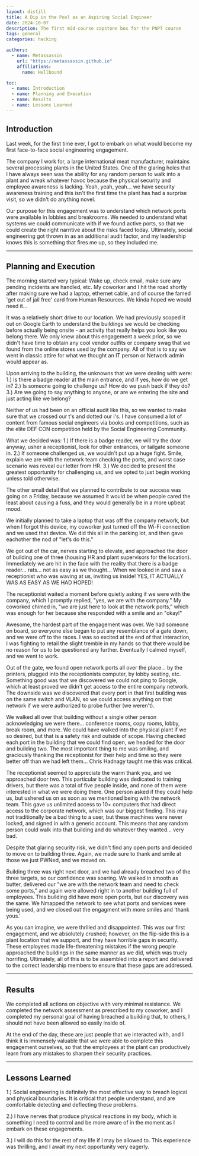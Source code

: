 ```yaml
---
layout: distill
title: A Dip in the Pool as an Aspiring Social Engineer
date: 2024-10-07
description: The first mid-course capstone box for the PNPT course
tags: general
categories: hacking

authors:
  - name: Metassassin
    url: "https://metassassin.github.io"
    affiliations:
      name: Hellbound

toc:
  - name: Introduction
  - name: Planning and Execution
  - name: Results
  - name: Lessons Learned
---
```


## Introduction

Last week, for the first time ever, I got to embark on what would become my first face-to-face social engineering engagement.

The company I work for, a large international meat manufacturer, maintains several processing plants in the United States. One of the glaring holes that I have always seen was the ability for any random person to walk into a plant and wreak whatever havoc because the physical security and employee awareness is lacking. Yeah, yeah, yeah... we have security awareness training and this isn't the first time the plant has had a surprise visit, so we didn't do anything novel.

Our purpose for this engagement was to understand which network ports were available in lobbies and breakrooms. We needed to understand what systems we could communicate with if we found active ports, so that we could create the right narritive about the risks faced today. Ultimately, social engineering got thrown in as an additional audit factor, and my leadership knows this is something that fires me up, so they included me.

---

## Planning and Execution

The morning started very typical: Wake up, check email, make sure any pending incidents are handled, etc. My coworker and I hit the road shortly after making sure we had a laptop, ethernet cable, and of course the famed 'get out of jail free' card from Human Resources. We kinda hoped we would need it...

It was a relatively short drive to our location. We had previously scoped it out on Google Earth to understand the buildings we would be checking before actually being onsite - an activity that really helps you look like you belong there. We only knew about this engagement a week prior, so we didn't have time to obtain any cool vendor outfits or company swag that we found from the online stores used by the company. All of that is to say we went in classic attire for what we thought an IT person or Network admin would appear as.

Upon arriving to the building, the unknowns that we were dealing with were:
1.) Is there a badge reader at the main entrance, and if yes, how do we get in?
2.) Is someone going to challenge us? How do we push back if they do? 
3.) Are we going to say anything to anyone, or are we entering the site and just acting like we belong?

Neither of us had been on an official audit like this, so we wanted to make sure that we crossed our t's and dotted our i's. I have consumed a lot of content from famous social engineers via books and competitions, such as the elite DEF CON competition held by the Social Engineering Community.

What we decided was:
1.) If there is a badge reader, we will try the door anyway, usher a receptionist, look for other entrances, or tailgate someone in.
2.) If someone challenged us, we wouldn't put up a huge fight. Smile, explain we are with the network team checking the ports, and worst case scenario was reveal our letter from HR.
3.) We decided to present the greatest opportunity for challenging us, and we opted to just begin working unless told otherwise.

The other small detail that we planned to contribute to our success was going on a Friday, because we assumed it would be when people cared the least about causing a fuss, and they would generally be in a more upbeat mood.

We initially planned to take a laptop that was off the company network, but when I forgot this device, my coworker just turned off the Wi-Fi connection and we used that device. We did this all in the parking lot, and then gave eachother the nod of "let's do this."

We got out of the car, nerves starting to elevate, and approached the door of building one of three (housing HR and plant supervisors for the location). Immediately we are hit in the face with the reality that there is a badge reader... rats... not as easy as we thought... When we looked in and saw a receptionist who was waving at us, inviting us inside! YES, IT ACTUALLY WAS AS EASY AS WE HAD HOPED!

The receptionist waited a moment before quietly asking if we were with the company, which I promptly replied, "yes, we are with the company." My coworked chimed in, "we are just here to look at the network ports," which was enough for her because she responded with a smile and an "okay!"

Awesome, the hardest part of the engagement was over. We had someone on board, so everyone else began to put any resemblance of a gate down, and we were off to the races. I was so excited at the end of that interaction, I was fighting to retail the slight tremble in my hands so that there would be no reason for us to be questioned any further. Eventually I calmed myself, and we went to work.

Out of the gate, we found open network ports all over the place... by the printers, plugged into the receptionists computer, by lobby seating, etc. Something good was that we discovered we could not ping to Google, which at least proved we didn't get access to the entire company network. The downside was we discovered that every port in that first building was on the same switch and VLAN, so we could access anything on that network if we were authorized to probe further (we weren't).

We walked all over that building without a single other person acknowledging we were there... conference rooms, copy rooms, lobby, break room, and more. We could have walked into the physical plant if we so desired, but that is a safety risk and outside of scope. Having checked each port in the building that we could find open, we headed for the door and building two. The most important thing to me was smiling, and graciously thanking the receptionist for their help and time so they were better off than we had left them... Chris Hadnagy taught me this was critical.

The receptionist seemed to appreciate the warm thank you, and we approached door two. This particular building was dedicated to training drivers, but there was a total of five people inside, and none of them were interested in what we were doing there. One person asked if they could help us, but ushered us on as soon as we mentioned being with the network team. This gave us unlimited access to 10+ computers that had direct access to the corporate network, which was our biggest finding. This may not traditionally be a bad thing to a user, but these machines were never locked, and signed in with a generic account. This means that any random person could walk into that building and do whatever they wanted... very bad.

Despite that glaring security risk, we didn't find any open ports and decided to move on to building three. Again, we made sure to thank and smile at those we just PWNed, and we moved on.

Building three was right next door, and we had already breached two of the three targets, so our confidence was soaring. We walked in smooth as butter, delivered our "we are with the network team and need to check some ports," and again were allowed right in to another building full of employees. This building did have more open ports, but our discovery was the same. We Nmapped the network to see what ports and services were being used, and we closed out the engagment with more smiles and 'thank yous.'

As you can imagine, we were thrilled and disappointed. This was our first engagement, and we absolutely crushed; however, on the flip-side this is a plant location that we support, and they have horrible gaps in security. These employees made life-threatening mistakes if the wrong people approached the buildings in the same manner as we did, which was truely horrifing. Ultimately, all of this is to be assembled into a report and delivered to the correct leadership members to ensure that these gaps are addressed.

---

## Results

We completed all actions on objective with very minimal resistance. We completed the network assessment as prescribed to my coworker, and I completed my personal goal of having breached a building that, to others, I should not have been allowed so easily inside of.

At the end of the day, these are just people that we interacted with, and I think it is immensely valuable that we were able to complete this engagement ourselves, so that the employees at the plant can productively learn from any mistakes to sharpen their security practices.

---

## Lessons Learned

1.) Social engineering is definitely the most effective way to breach logical and physical boundaries. It is critical that people understand, and are comfortable detecting and deflecting these problems.

2.) I have nerves that produce physical reactions in my body, which is something I need to control and be more aware of in the moment as I embark on these engagements.

3.) I will do this for the rest of my life if I may be allowed to. This experience was thrilling, and I await my next opportunity very eagerly.
